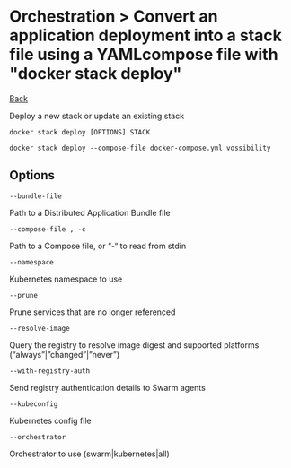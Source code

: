 # Orchestration > Convert​ ​an​ ​application​ ​deployment​ ​into​ ​a​ ​stack​ ​file​ ​using​ ​a​ ​YAML​ ​compose​ ​file​ ​with "docker​ ​stack​ ​deploy"

[Back](./ReadMe.md)

Deploy a new stack or update an existing stack

```
docker stack deploy [OPTIONS] STACK
```

```
docker stack deploy --compose-file docker-compose.yml vossibility
```

## Options
```
--bundle-file
```
Path to a Distributed Application Bundle file

```
--compose-file , -c
```
Path to a Compose file, or “-“ to read from stdin

```
--namespace
```
Kubernetes namespace to use

```
--prune
```
Prune services that are no longer referenced

```
--resolve-image
```

Query the registry to resolve image digest and supported platforms (“always”|”changed”|”never”)

```
--with-registry-auth
```
Send registry authentication details to Swarm agents

```
--kubeconfig
```
Kubernetes config file

```
--orchestrator
```
Orchestrator to use (swarm|kubernetes|all)
